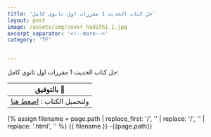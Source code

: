 ```yaml
---
title: 'حل كتاب الحديث 1 مقررات اول ثانوي كامل'
layout: post
image: /assets/img/cover_hadith1_1.jpg
excerpt_separator: '<!--more-->'
category: 'TF'


---
```


حل كتاب الحديث 1 مقررات اول ثانوي كامل<!--more-->:

| بالتوفيق :clap:   |
| ------------ |
| ولتحميل الكتاب  : <a href="/assets/files/Hadith1.pdf" download >اضغط هنا</a>  |

{% assign filename = page.path | replace_first: '/', '' | replace: '/', ''  | replace: '.html', '' %}
{{ filename }}
-{{page.path}}
<!--<div class="url">/assets/files/Hadith1.pdf</div>-->
